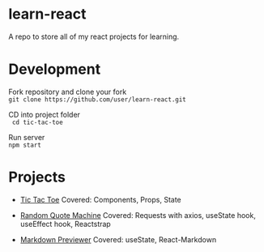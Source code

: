 # learn-react
A repo to store all of my react projects for learning.

# Development
Fork repository and clone your fork  
``git clone https://github.com/user/learn-react.git ``

CD into project folder  
`` cd tic-tac-toe``

Run server  
`` npm start ``

# Projects
- [Tic Tac Toe](https://github.com/terror/learn-react/tree/master/tic-tac-toe) Covered: Components, Props, State

- [Random Quote Machine](https://github.com/terror/learn-react/tree/master/random-quote-machine) Covered: Requests with axios, useState hook, useEffect hook, Reactstrap

- [Markdown Previewer](https://github.com/terror/learn-react/tree/master/markdown-previewer) Covered: useState, React-Markdown
